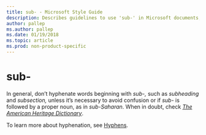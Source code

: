 ```yaml
---
title: sub- - Microsoft Style Guide
description: Describes guidelines to use 'sub-' in Microsoft documents, and provides a link to learn more about hyphenation.
author: pallep
ms.author: pallep
ms.date: 01/19/2018
ms.topic: article
ms.prod: non-product-specific
---
```


# sub-

In general, don’t hyphenate words beginning with *sub-,* such as *subheading* and *subsection,* unless it’s necessary to avoid confusion or if *sub-* is followed by a proper noun, as in *sub-Saharan*. When in doubt, check [*The American Heritage Dictionary*](https://ahdictionary.com/).

To learn more about hyphenation, see [Hyphens](~/punctuation/dashes-hyphens/hyphens.md).
